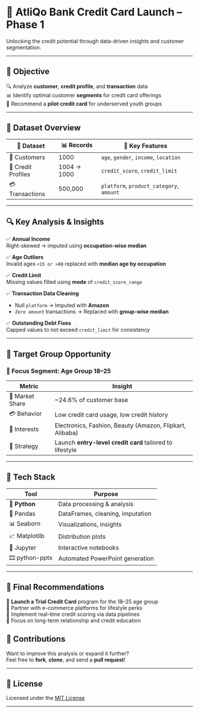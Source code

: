# 🏦 AtliQo Bank Credit Card Launch – Phase 1

Unlocking the credit potential through data-driven insights and customer segmentation.

---

## 🎯 Objective

🔍 Analyze **customer**, **credit profile**, and **transaction** data  
📊 Identify optimal customer **segments** for credit card offerings  
🚀 Recommend a **pilot credit card** for underserved youth groups  

---

## 📁 Dataset Overview

| 📂 Dataset         | 📊 Records     | 🧩 Key Features                        |
|-------------------|----------------|----------------------------------------|
| 👤 Customers       | 1000           | `age`, `gender`, `income`, `location` |
| 🧾 Credit Profiles | 1004 → 1000    | `credit_score`, `credit_limit`        |
| 💳 Transactions    | 500,000        | `platform`, `product_category`, `amount` |

---

## 🔍 Key Analysis & Insights

✅ **Annual Income**  
Right-skewed → imputed using **occupation-wise median**

✅ **Age Outliers**  
Invalid ages `<15 or >80` replaced with **median age by occupation**

✅ **Credit Limit**  
Missing values filled using **mode** of `credit_score_range`

✅ **Transaction Data Cleaning**  
- Null `platform` → Imputed with **Amazon**  
- `Zero amount` transactions → Replaced with **group-wise median**

✅ **Outstanding Debt Fixes**  
Capped values to not exceed `credit_limit` for consistency

---

## 🎯 Target Group Opportunity

### 👥 Focus Segment: **Age Group 18–25**

| Metric         | Insight                                                   |
|----------------|-----------------------------------------------------------|
| 🧮 Market Share | ~24.6% of customer base                                   |
| 💳 Behavior     | Low credit card usage, low credit history                 |
| 🛒 Interests     | Electronics, Fashion, Beauty (Amazon, Flipkart, Alibaba) |
| 🎁 Strategy     | Launch **entry-level credit card** tailored to lifestyle |

---

## 🧠 Tech Stack

| Tool          | Purpose                          |
|---------------|----------------------------------|
| 🐍 **Python** | Data processing & analysis       |
| 📘 Pandas     | DataFrames, cleaning, imputation |
| 📊 Seaborn    | Visualizations, insights         |
| 📈 Matplotlib | Distribution plots               |
| 📓 Jupyter    | Interactive notebooks            |
| 🎞 python-pptx| Automated PowerPoint generation  |

---

## 🚀 Final Recommendations

🔸 **Launch a Trial Credit Card** program for the 18–25 age group  
🔸 Partner with e-commerce platforms for lifestyle perks  
🔸 Implement real-time credit scoring via data pipelines  
🔸 Focus on long-term relationship and credit education

## 🤝 Contributions

Want to improve this analysis or expand it further?  
Feel free to **fork**, **clone**, and send a **pull request**!

---

## 📄 License

Licensed under the [MIT License](LICENSE)

---
